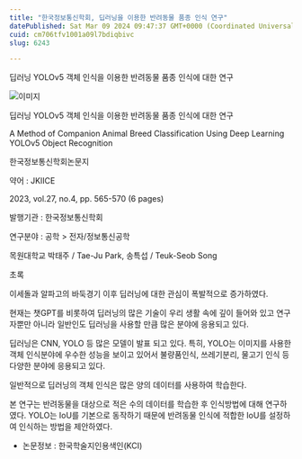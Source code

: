```yaml
---
title: "한국정보통신학회, 딥러닝을 이용한 반려동물 품종 인식 연구"
datePublished: Sat Mar 09 2024 09:47:37 GMT+0000 (Coordinated Universal Time)
cuid: cm706tfv1001a09l7bdiqbivc
slug: 6243

---
```



딥러닝 YOLOv5 객체 인식을 이용한 반려동물 품종 인식에 대한 연구

![이미지](https://cdn.hashnode.com/res/hashnode/image/upload/v1739260536433/06f484d9-ff62-4330-91cd-70fc65887eca.jpeg)

딥러닝 YOLOv5 객체 인식을 이용한 반려동물 품종 인식에 대한 연구

A Method of Companion Animal Breed Classification Using Deep Learning YOLOv5 Object Recognition

한국정보통신학회논문지

약어 : JKIICE

2023, vol.27, no.4, pp. 565-570 (6 pages)

발행기관 : 한국정보통신학회

연구분야 : 공학 > 전자/정보통신공학

목원대학교 박태주 / Tae-Ju Park, 송특섭 / Teuk-Seob Song

초록

이세돌과 알파고의 바둑경기 이후 딥러닝에 대한 관심이 폭발적으로 증가하였다.

현재는 챗GPT를 비롯하여 딥러닝의 많은 기술이 우리 생활 속에 깊이 들어와 있고 연구자뿐만 아니라 일반인도 딥러닝을 사용할 만큼 많은 분야에 응용되고 있다.

딥러닝은 CNN, YOLO 등 많은 모델이 발표 되고 있다. 특히, YOLO는 이미지를 사용한 객체 인식분야에 우수한 성능을 보이고 있어서 불량품인식, 쓰레기분리, 물고기 인식 등 다양한 분야에 응용되고 있다.

일반적으로 딥러닝의 객체 인식은 많은 양의 데이터를 사용하여 학습한다.

본 연구는 반려동물을 대상으로 적은 수의 데이터를 학습한 후 인식방법에 대해 연구하였다. YOLO는 IoU를 기본으로 동작하기 때문에 반려동물 인식에 적합한 IoU를 설정하여 인식하는 방법을 제안하였다.

* 논문정보 : 한국학술지인용색인(KCI)